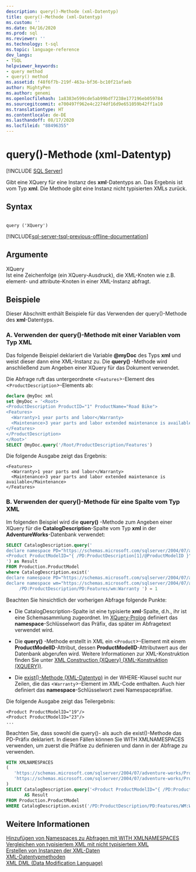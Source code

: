 ```yaml
---
description: query()-Methode (xml-Datentyp)
title: query()-Methode (xml-Datentyp)
ms.custom: ''
ms.date: 04/16/2020
ms.prod: sql
ms.reviewer: ''
ms.technology: t-sql
ms.topic: language-reference
dev_langs:
- TSQL
helpviewer_keywords:
- query method
- query() method
ms.assetid: f48f6f7b-219f-463a-bf36-bc10f21afaeb
author: MightyPen
ms.author: genemi
ms.openlocfilehash: 1a8383e599cde5ab99bdf7238e177196eb059784
ms.sourcegitcommit: e700497f962e4c2274df16d9e651059b42ff1a10
ms.translationtype: HT
ms.contentlocale: de-DE
ms.lasthandoff: 08/17/2020
ms.locfileid: "88496355"
---
```

# <a name="query-method-xml-data-type"></a>query()-Methode (xml-Datentyp)
[!INCLUDE [SQL Server](../../includes/applies-to-version/sqlserver.md)]

Gibt eine XQuery für eine Instanz des **xml**-Datentyps an. Das Ergebnis ist vom Typ **xml**. Die Methode gibt eine Instanz nicht typisierten XMLs zurück.  
  
## <a name="syntax"></a>Syntax  
  
```syntaxsql
  
query ('XQuery')  
```  
  
[!INCLUDE[sql-server-tsql-previous-offline-documentation](../../includes/sql-server-tsql-previous-offline-documentation.md)]

## <a name="arguments"></a>Argumente
XQuery  
Ist eine Zeichenfolge (ein XQuery-Ausdruck), die XML-Knoten wie z.B. element- und attribute-Knoten in einer XML-Instanz abfragt.  
  
## <a name="examples"></a>Beispiele  
Dieser Abschnitt enthält Beispiele für das Verwenden der query()-Methode des **xml**-Datentyps.  
  
### <a name="a-using-the-query-method-against-an-xml-type-variable"></a>A. Verwenden der query()-Methode mit einer Variablen vom Typ XML  
Das folgende Beispiel deklariert die Variable **\@myDoc** des Typs **xml** und weist dieser dann eine XML-Instanz zu. Die **query()** -Methode wird anschließend zum Angeben einer XQuery für das Dokument verwendet.  
  
Die Abfrage ruft das untergeordnete <`Features`>-Element des <`ProductDescription`>-Elements ab:  
  
```sql
declare @myDoc xml  
set @myDoc = '<Root>  
<ProductDescription ProductID="1" ProductName="Road Bike">  
<Features>  
  <Warranty>1 year parts and labor</Warranty>  
  <Maintenance>3 year parts and labor extended maintenance is available</Maintenance>  
</Features>  
</ProductDescription>  
</Root>'  
SELECT @myDoc.query('/Root/ProductDescription/Features')  
```  
  
Die folgende Ausgabe zeigt das Ergebnis:  
  
```  
<Features>  
  <Warranty>1 year parts and labor</Warranty>  
  <Maintenance>3 year parts and labor extended maintenance is available</Maintenance>  
</Features>        
```  
  
### <a name="b-using-the-query-method-against-an-xml-type-column"></a>B. Verwenden der query()-Methode für eine Spalte vom Typ XML  
Im folgenden Beispiel wird die **query()** -Methode zum Angeben einer XQuery für die **CatalogDescription**-Spalte vom Typ **xml** in der **AdventureWorks**-Datenbank verwendet:  
  
```sql
SELECT CatalogDescription.query('  
declare namespace PD="https://schemas.microsoft.com/sqlserver/2004/07/adventure-works/ProductModelDescription";  
<Product ProductModelID="{ /PD:ProductDescription[1]/@ProductModelID }" />  
') as Result  
FROM Production.ProductModel  
where CatalogDescription.exist('  
declare namespace PD="https://schemas.microsoft.com/sqlserver/2004/07/adventure-works/ProductModelDescription";  
declare namespace wm="https://schemas.microsoft.com/sqlserver/2004/07/adventure-works/ProductModelWarrAndMain";  
     /PD:ProductDescription/PD:Features/wm:Warranty ') = 1  
```  
  
Beachten Sie hinsichtlich der vorherigen Abfrage folgende Punkte:  
  
-   Die CatalogDescription-Spalte ist eine typisierte **xml**-Spalte, d.h., ihr ist eine Schemasammlung zugeordnet. Im [XQuery-Prolog](../../xquery/modules-and-prologs-xquery-prolog.md) definiert das **namespace**-Schlüsselwort das Präfix, das später im Abfragetext verwendet wird.  
  
-   Die **query()** -Methode erstellt in XML ein <`Product`>-Element mit einem **ProductModelID**-Attribut, dessen **ProductModelID**-Attributwert aus der Datenbank abgerufen wird. Weitere Informationen zur XML-Konstruktion finden Sie unter [XML Construction &#40;XQuery&#41; (XML-Konstruktion (XQUERY))](../../xquery/xml-construction-xquery.md).  
  
-   Die [exist()-Methode (XML-Datentyp)](../../t-sql/xml/exist-method-xml-data-type.md) in der WHERE-Klausel sucht nur Zeilen, die das <`Warranty`>-Element im XML-Code enthalten. Auch hier definiert das **namespace**-Schlüsselwort zwei Namespacepräfixe.  
  
Die folgende Ausgabe zeigt das Teilergebnis:  
  
```  
<Product ProductModelID="19"/>   
<Product ProductModelID="23"/>   
...  
```  
  
Beachten Sie, dass sowohl die query()- als auch die exist()-Methode das PD-Präfix deklariert. In diesen Fällen können Sie WITH XMLNAMESPACES verwenden, um zuerst die Präfixe zu definieren und dann in der Abfrage zu verwenden.  
  
```sql
WITH XMLNAMESPACES 
(  
   'https://schemas.microsoft.com/sqlserver/2004/07/adventure-works/ProductModelDescription' AS PD,  
   'https://schemas.microsoft.com/sqlserver/2004/07/adventure-works/ProductModelWarrAndMain' AS WM
)  
SELECT CatalogDescription.query('<Product ProductModelID="{ /PD:ProductDescription[1]/@ProductModelID }" />')
       AS Result  
FROM Production.ProductModel  
WHERE CatalogDescription.exist('/PD:ProductDescription/PD:Features/WM:Warranty ') = 1;

```  
  
## <a name="see-also"></a>Weitere Informationen  
 [Hinzufügen von Namespaces zu Abfragen mit WITH XMLNAMESPACES](../../relational-databases/xml/add-namespaces-to-queries-with-with-xmlnamespaces.md)   
 [Vergleichen von typisiertem XML mit nicht typisiertem XML](../../relational-databases/xml/compare-typed-xml-to-untyped-xml.md)   
 [Erstellen von Instanzen der XML-Daten](../../relational-databases/xml/create-instances-of-xml-data.md)   
 [XML-Datentypmethoden](../../t-sql/xml/xml-data-type-methods.md)   
 [XML DML &#40;Data Modification Language&#41;](../../t-sql/xml/xml-data-modification-language-xml-dml.md)  
  
  
